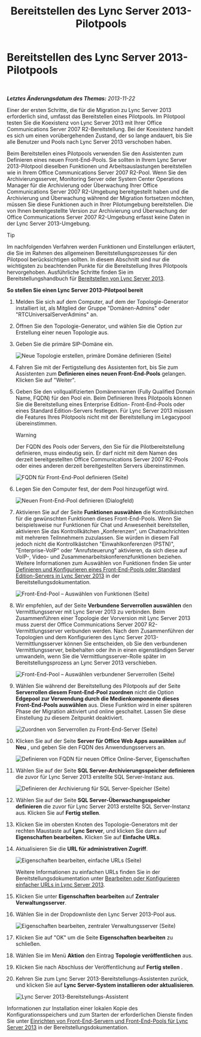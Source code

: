 ﻿---
title: Bereitstellen des Lync Server 2013-Pilotpools
TOCTitle: Bereitstellen des Lync Server 2013-Pilotpools
ms:assetid: 19c27053-8b21-401f-ad91-75c2dd355e91
ms:mtpsurl: https://technet.microsoft.com/de-de/library/JJ204718(v=OCS.15)
ms:contentKeyID: 49293328
ms.date: 05/19/2016
mtps_version: v=OCS.15
ms.translationtype: HT
---

# Bereitstellen des Lync Server 2013-Pilotpools

 

_**Letztes Änderungsdatum des Themas:** 2013-11-22_

Einer der ersten Schritte, die für die Migration zu Lync Server 2013 erforderlich sind, umfasst das Bereitstellen eines Pilotpools. Im Pilotpool testen Sie die Koexistenz von Lync Server 2013 mit Ihrer Office Communications Server 2007 R2-Bereitstellung. Bei der Koexistenz handelt es sich um einen vorübergehenden Zustand, der so lange andauert, bis Sie alle Benutzer und Pools nach Lync Server 2013 verschoben haben.

Beim Bereitstellen eines Pilotpools verwenden Sie den Assistenten zum Definieren eines neuen Front-End-Pools. Sie sollten in Ihrem Lync Server 2013-Pilotpool dieselben Funktionen und Arbeitsauslastungen bereitstellen wie in Ihrem Office Communications Server 2007 R2-Pool. Wenn Sie den Archivierungsserver, Monitoring Server oder System Center Operations Manager für die Archivierung oder Überwachung Ihrer Office Communications Server 2007 R2-Umgebung bereitgestellt haben und die Archivierung und Überwachung während der Migration fortsetzen möchten, müssen Sie diese Funktionen auch in Ihrer Pilotumgebung bereitstellen. Die von Ihnen bereitgestellte Version zur Archivierung und Überwachung der Office Communications Server 2007 R2-Umgebung erfasst keine Daten in der Lync Server 2013-Umgebung.


> [!TIP]
> Im nachfolgenden Verfahren werden Funktionen und Einstellungen erläutert, die Sie im Rahmen des allgemeinen Bereitstellungsprozesses für den Pilotpool berücksichtigen sollten. In diesem Abschnitt sind nur die wichtigsten zu beachtenden Punkte für die Bereitstellung Ihres Pilotpools hervorgehoben. Ausführliche Schritte finden Sie im Bereitstellungshandbuch für <A href="lync-server-2013-deploying-lync-server.md">Bereitstellen von Lync Server&nbsp;2013</A>.



**So stellen Sie einen Lync Server 2013-Pilotpool bereit**

1.  Melden Sie sich auf dem Computer, auf dem der Topologie-Generator installiert ist, als Mitglied der Gruppe "Domänen-Admins" oder "RTCUniversalServerAdmins" an.

2.  Öffnen Sie den Topologie-Generator, und wählen Sie die Option zur Erstellung einer neuen Topologie aus.

3.  Geben Sie die primäre SIP-Domäne ein.
    
    ![Neue Topologie erstellen, primäre Domäne definieren (Seite)](images/JJ204718.68775d87-f32c-494a-8386-6d4c81e81284(OCS.15).jpg "Neue Topologie erstellen, primäre Domäne definieren (Seite)")

4.  Fahren Sie mit der Fertigstellung des Assistenten fort, bis Sie zum Assistenten zum **Definieren eines neuen Front-End-Pools** gelangen. Klicken Sie auf "Weiter".

5.  Geben Sie den vollqualifizierten Domänennamen (Fully Qualified Domain Name, FQDN) für den Pool ein. Beim Definieren Ihres Pilotpools können Sie die Bereitstellung eines Enterprise Edition- Front-End-Pools oder eines Standard Edition-Servers festlegen. Für Lync Server 2013 müssen die Features Ihres Pilotpools nicht mit der Bereitstellung im Legacypool übereinstimmen.
    

    > [!WARNING]
    > Der FQDN des Pools oder Servers, den Sie für die Pilotbereitstellung definieren, muss eindeutig sein. Er darf nicht mit dem Namen des derzeit bereitgestellten Office Communications Server 2007 R2-Pools oder eines anderen derzeit bereitgestellten Servers übereinstimmen.

    
    ![FQDN für Front-End-Pool definieren (Seite)](images/JJ204718.5ff4336c-13fa-47cc-899b-066f267eb3f0(OCS.15).jpg "FQDN für Front-End-Pool definieren (Seite)")

6.  Legen Sie den Computer fest, der dem Pool hinzugefügt wird.
    
    ![Neuen Front-End-Pool definieren (Dialogfeld)](images/JJ204718.374f0ed4-988b-465f-9861-8d1db401e76f(OCS.15).jpg "Neuen Front-End-Pool definieren (Dialogfeld)")

7.  Aktivieren Sie auf der Seite **Funktionen auswählen** die Kontrollkästchen für die gewünschten Funktionen dieses Front-End-Pools. Wenn Sie beispielsweise nur Funktionen für Chat und Anwesenheit bereitstellen, aktivieren Sie das Kontrollkätchen „Konferenzen“, um Chatnachrichten mit mehreren Teilnnehmern zuzulassen. Sie würden in diesem Fall jedoch nicht die Kontrollkästchen "Einwahlkonferenzen (PSTN)", "Enterprise-VoIP" oder "Anrufsteuerung" aktivieren, da sich diese auf VoIP-, Video- und Zusammenarbeitskonferenzfunktionen beziehen. Weitere Informationen zum Auswählen von Funktionen finden Sie unter [Definieren und Konfigurieren eines Front-End-Pools oder Standard Edition-Servers in Lync Server 2013](lync-server-2013-define-and-configure-a-front-end-pool-or-standard-edition-server.md) in der Bereitstellungsdokumentation.
    
    ![Front-End-Pool – Auswählen von Funktionen (Seite)](images/JJ204718.5c3f3ff9-6e17-4d66-9b13-3bd55b38246b(OCS.15).jpg "Front-End-Pool – Auswählen von Funktionen (Seite)")

8.  Wir empfehlen, auf der Seite **Verbundene Serverrollen auswählen** den Vermittlungsserver mit Lync Server 2013 zu verbinden. Beim Zusammenführen einer Topologie der Vorversion mit Lync Server 2013 muss zuerst der Office Communications Server 2007 R2- Vermittlungsserver verbunden werden. Nach dem Zusammenführen der Topologien und dem Konfigurieren des Lync Server 2013- Vermittlungsserver können Sie entscheiden, ob Sie den verbundenen Vermittlungsserver, beibehalten oder ihn in einen eigenständigen Server umwandeln, wenn Sie die Vermittlungsserver-Rolle später im Bereitstellungsprozess an Lync Server 2013 verschieben.
    
    ![Front-End-Pool – Auswählen verbundener Serverrollen (Seite)](images/JJ204718.e00b7eba-010b-44ed-b0a6-6ab3e534fb8c(OCS.15).jpg "Front-End-Pool – Auswählen verbundener Serverrollen (Seite)")

9.  Wählen Sie während der Bereitstellung des Pilotpools auf der Seite **Serverrollen diesem Front-End-Pool zuordnen** nicht die Option **Edgepool zur Verwendung durch die Medienkomponente dieses Front-End-Pools auswählen** aus. Diese Funktion wird in einer späteren Phase der Migration aktiviert und online geschaltet. Lassen Sie diese Einstellung zu diesem Zeitpunkt deaktiviert.
    
    ![Zuordnen von Serverrollen zu Front-End-Server (Seite)](images/JJ204718.2d95a798-ad76-4dad-9392-ce41f4d938d1(OCS.15).jpg "Zuordnen von Serverrollen zu Front-End-Server (Seite)")

10. Klicken Sie auf der Seite **Server für Office Web Apps auswählen** auf **Neu** , und geben Sie den FQDN des Anwendungsservers an.
    
    ![Definieren von FQDN für neuen Office Online-Server, Eigenschaften](images/JJ204718.25c6b455-f1b8-4326-a569-6e338153d398(OCS.15).jpg "Definieren von FQDN für neuen Office Online-Server, Eigenschaften")

11. Wählen Sie auf der Seite **SQL Server-Archivierungsspeicher definieren** die zuvor für Lync Server 2013 erstellte SQL Server-Instanz aus.
    
    ![Definieren der Archivierung für SQL Server-Speicher (Seite)](images/JJ204718.0f76f1dc-d0d7-42a0-aea3-400b8e1f35cd(OCS.15).jpg "Definieren der Archivierung für SQL Server-Speicher (Seite)")

12. Wählen Sie auf der Seite **SQL Server-Überwachungsspeicher definieren** die zuvor für Lync Server 2013 erstellte SQL Server-Instanz aus. Klicken Sie auf **Fertig stellen**.

13. Klicken Sie im obersten Knoten des Topologie-Generators mit der rechten Maustaste auf **Lync Server**, und klicken Sie dann auf **Eigenschaften bearbeiten.** Klicken Sie auf **Einfache URLs**.

14. Aktualisieren Sie die **URL für administrativen Zugriff**.
    
    ![Eigenschaften bearbeiten, einfache URLs (Seite)](images/JJ204718.ef596dd2-1983-47e0-b342-4fc7a0e36380(OCS.15).jpg "Eigenschaften bearbeiten, einfache URLs (Seite)")
    
    Weitere Informationen zu einfachen URLs finden Sie in der Bereitstellungsdokumentation unter [Bearbeiten oder Konfigurieren einfacher URLs in Lync Server 2013](lync-server-2013-edit-or-configure-simple-urls.md).

15. Klicken Sie unter **Eigenschaften bearbeiten** auf **Zentraler Verwaltungsserver**.

16. Wählen Sie in der Dropdownliste den Lync Server 2013-Pool aus.
    
    ![Eigenschaften bearbeiten, zentraler Verwaltungsserver (Seite)](images/JJ204718.211955fc-85f2-462d-8709-e6ea67092e89(OCS.15).jpg "Eigenschaften bearbeiten, zentraler Verwaltungsserver (Seite)")

17. Klicken Sie auf "OK" um die Seite **Eigenschaften bearbeiten** zu schließen.

18. Wählen Sie im Menü **Aktion** den Eintrag **Topologie veröffentlichen** aus.

19. Klicken Sie nach Abschluss der Veröffentlichung auf **Fertig stellen** .

20. Kehren Sie zum Lync Server 2013-Bereitstellungs-Assistenten zurück, und klicken Sie auf **Lync Server-System installieren oder aktualisieren**.
    
    ![Lync Server 2013-Bereitstellungs-Assistent](images/JJ204718.fb05adef-ad29-4905-9090-d409261b0e48(OCS.15).jpg "Lync Server 2013-Bereitstellungs-Assistent")

Informationen zur Installation einer lokalen Kopie des Konfigurationsspeichers und zum Starten der erforderlichen Dienste finden Sie unter [Einrichten von Front-End-Servern und Front-End-Pools für Lync Server 2013](lync-server-2013-setting-up-front-end-servers-and-front-end-pools.md) in der Bereitstellungsdokumentation.


